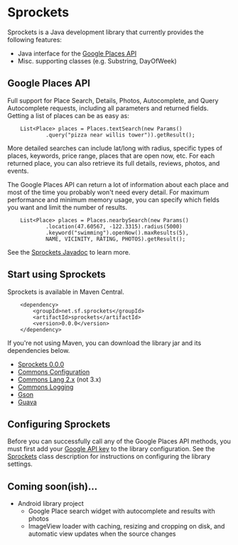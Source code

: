 Sprockets
=========

Sprockets is a Java development library that currently provides the following features:

* Java interface for the [Google Places API](https://developers.google.com/places/)
* Misc. supporting classes (e.g. Substring, DayOfWeek)

Google Places API
-----------------

Full support for Place Search, Details, Photos, Autocomplete, and Query Autocomplete requests, including all parameters and returned fields.  Getting a list of places can be as easy as:

        List<Place> places = Places.textSearch(new Params()
                .query("pizza near willis tower")).getResult();

More detailed searches can include lat/long with radius, specific types of places, keywords, price range, places that are open now, etc.  For each returned place, you can also retrieve its full details, reviews, photos, and events.

The Google Places API can return a lot of information about each place and most of the time you probably won't need every detail.  For maximum performance and minimum memory usage, you can specify which fields you want and limit the number of results.

        List<Place> places = Places.nearbySearch(new Params()
                .location(47.60567, -122.3315).radius(5000)
                .keyword("swimming").openNow().maxResults(5),
                NAME, VICINITY, RATING, PHOTOS).getResult();

See the [Sprockets Javadoc][1] to learn more.

[1]: http://pushbit.github.io/sprockets/apidocs/index.html?net/sf/sprockets/google/Places.html

Start using Sprockets
---------------------

Sprockets is available in Maven Central.

        <dependency>
            <groupId>net.sf.sprockets</groupId>
            <artifactId>sprockets</artifactId>
            <version>0.0.0</version>
        </dependency>

If you're not using Maven, you can download the library jar and its dependencies below.

* [Sprockets 0.0.0](http://search.maven.org/remotecontent?filepath=net/sf/sprockets/sprockets/0.0.0/sprockets-0.0.0.jar)
* [Commons Configuration](https://commons.apache.org/proper/commons-configuration/download_configuration.cgi)
* [Commons Lang 2.x](https://commons.apache.org/proper/commons-lang/download_lang.cgi) (not 3.x)
* [Commons Logging](https://commons.apache.org/proper/commons-logging/download_logging.cgi)
* [Gson](https://code.google.com/p/google-gson/)
* [Guava](https://code.google.com/p/guava-libraries/)

Configuring Sprockets
-------------

Before you can successfully call any of the Google Places API methods, you must first add your [Google API key][2] to the library configuration.  See the [Sprockets][3] class description for instructions on configuring the library settings.

[2]: https://code.google.com/apis/console/
[3]: http://pushbit.github.io/sprockets/apidocs/index.html?net/sf/sprockets/Sprockets.html

Coming soon(ish)...
-------------------

* Android library project
    * Google Place search widget with autocomplete and results with photos
    * ImageView loader with caching, resizing and cropping on disk, and automatic view updates when the source changes
